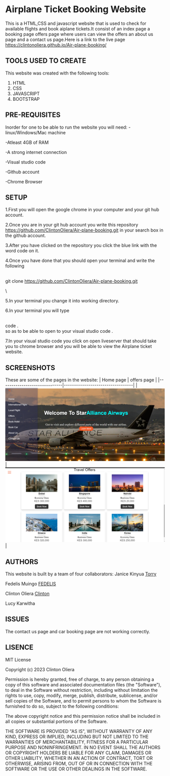 # Airplane Ticket Booking Website
This is a HTML,CSS and javascript website that is used to check for available flights and book aiplane tickets.It consist of an index page a booking page offers page where users can view the offers an about us page and a contact us page.Here is a link to the live page https://clintonoliera.github.io/Air-plane-booking/

## TOOLS USED TO CREATE
This website was created with the following tools:
<ol>
<li>HTML</li>
<li>CSS</li>
<li>JAVASCRIPT</li>
 <li>BOOTSTRAP</li>
</ol>

## PRE-REQUISITES
Inorder for one to be able to run the website you will need:
-linux/Windows/Mac machine

-Atleast 4GB of RAM

-A strong internet connection

-Visual studio code

-Github account

-Chrome Browser

## SETUP
1.First you will open the google chrome in your computer and your git hub account.

2.Once you are in your git hub account you write this repository https://github.com/ClintonOliera/Air-plane-booking.git in your search box in the github account.

3.After you have clicked on the repository you click the blue link with the word code on it.

4.Once you have done that you should open your terminal and write the following

\
git clone https://github.com/ClintonOliera/Air-plane-booking.git

\\

5.In your terminal you change it into working directory.

6.In your terminal you will type

\
code . \
so as to be able to open to your visual studio code .

7.In your visual studio code you click on open liveserver that should take you to chrome browser and you will be able to view the Airplane ticket website.

## SCREENSHOTS
These are some of the pages in the website:
| Home page                    | offers page                      |
|------------------------------|----------------------------------|
|![home](./images/homepage.png)|![offers](./images/offerspage.png)|

## AUTHORS
This website is built by a team of four collaborators:
Janice Kinyua [Torry](https://github.com/Torry7077Janny)

Fedelis Muingo [FEDELIS](https://github.com/fedelesharon)

Clinton Oliera [Clinton](https://github.com/ClintonOliera)

Lucy Karwitha

## ISSUES
The contact us page and car booking page are not working correctly.


## LISENCE
MIT License

Copyright (c) 2023 Clinton Oliera

Permission is hereby granted, free of charge, to any person obtaining a copy
of this software and associated documentation files (the "Software"), to deal
in the Software without restriction, including without limitation the rights
to use, copy, modify, merge, publish, distribute, sublicense, and/or sell
copies of the Software, and to permit persons to whom the Software is
furnished to do so, subject to the following conditions:

The above copyright notice and this permission notice shall be included in all
copies or substantial portions of the Software.

THE SOFTWARE IS PROVIDED "AS IS", WITHOUT WARRANTY OF ANY KIND, EXPRESS OR
IMPLIED, INCLUDING BUT NOT LIMITED TO THE WARRANTIES OF MERCHANTABILITY,
FITNESS FOR A PARTICULAR PURPOSE AND NONINFRINGEMENT. IN NO EVENT SHALL THE
AUTHORS OR COPYRIGHT HOLDERS BE LIABLE FOR ANY CLAIM, DAMAGES OR OTHER
LIABILITY, WHETHER IN AN ACTION OF CONTRACT, TORT OR OTHERWISE, ARISING FROM,
OUT OF OR IN CONNECTION WITH THE SOFTWARE OR THE USE OR OTHER DEALINGS IN THE
SOFTWARE.
